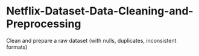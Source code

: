 # Netflix-Dataset-Data-Cleaning-and-Preprocessing
Clean and prepare a raw dataset (with nulls, duplicates, inconsistent formats)
